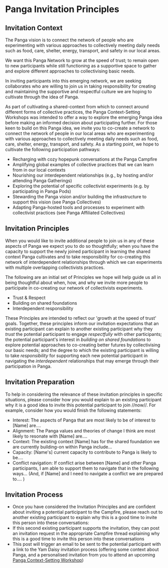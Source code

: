 # Panga Invitation Principles
 

## Invitation Context  
The Panga vision is to connect the network of people who are experimenting with various approaches to collectively meeting daily needs such as food, care, shelter, energy, transport, and safety in our local areas.

We want this Panga Network to grow at the speed of trust; to remain open to new participants while still functioning as a supportive space to gather and explore different approaches to collectivising basic needs. 

In inviting participants into this emerging network, we are seeking collaborates who are willing to join us in taking responsibility for creating and maintaining the supportive and respectful culture we are hoping to cultivate through the idea of Panga.

As part of cultivating a shared-context from which to connect around different forms of collective practices, the Panga Context-Setting Workshops was intended to offer a way to explore the emerging Panga idea before making an informed decision about participating further. For those keen to build on this Panga idea, we invite you to co-create a network to connect the network of people in our local areas who are experimenting with various approaches to collectively meeting daily needs such as food, care, shelter, energy, transport, and safety. As a starting point, we hope to cultivate the following participation pathways:
  * Recharging with cozy hopepunk conversations at the Panga Campfire 
  * Amplifying global examples of collective practices that we can learn from in our local contexts 
  * Nourishing our interdependent relationships (e.g., by hosting and/or attending Panga Gatherings) 
  * Exploring the potential of specific collectivist experiments (e.g. by participating in Panga Pods)  
  * Stewarding the Panga vision and/or building the infrastructure to support this vision (see Panga Collectives)
  * Adapting Panga-hosted tools and processes to experiment with collectivist practices (see Panga Affiliated Collectives)

## Invitation Principles 

When you would like to invite additional people to join us in any of these aspects of Panga we expect you to do so thoughtfully; when you have the capacity to support the newly joined participant in learning the shared context Panga cultivates and to take responsibility for co-creating this network of interdependent relationships through which we can experiments with multiple overlapping collectivists practices. 

The following are an initial set of Principles we hope will help guide us all in being thoughtful about when, how, and why we invite more people to participate in co-creating our network of collectivists experiments.
  * Trust & Respect
  * Building on shared foundations
  * Interdependent responsibility

These Principles are intended to reflect our 'growth at the speed of trust' goals. Together, these principles inform our invitation expectations that an existing participant can explain to another existing participant why they *trust* the potential participant to engage *respectfully* with other participants; the potential participant's interest in *building on shared foundations* to explore potential approaches to co-creating better futures by collectivising our basic needs; and the degree to which the existing participant is willing to take *responsibility* for supporting each new potential participant in navigating the *interdependent* relationships that may emerge through their participation in Panga.

## Invitation Preparation 

To help in considering the relevance of these invitation principles in specific situations, please consider how you would explain to an existing participant why it is a good idea to invite this potential participant to join //now//. For example, consider how you would finish the following statements: 
  * Interest: The aspects of Panga that are most likely to be of interest to [Name] are.... 
  * Alignment: The Panga values and theories of change I think are most likely to resonate with [Name] are....
  * Context: The existing context [Name] has for the shared foundation we are currently building-on within Panga include...  
  * Capacity: [Name's] current capacity to contribute to Panga is likely to be.... 
  * Conflict navigation: If conflict arise between [Name] and other Panga participants, I am able to support them to navigate that in the following ways... (And, if [Name] and I need to navigate a conflict we are prepared to.... )

## Invitation Process

  * Once you have considered the Invitation Principles and are confident about inviting a potential participant to the Campfire, please reach out to another existing participant to explain why this is a good time to invite this person into these conversations:
  * If this second existing participant supports the invitation, they can post an invitation request in the appropriate Campfire thread explaining why this is a good time to invite this person into these conversations
  * This post will trigger an email to be sent to the potential participant with a link to the Yam Daisy invitation process (offering some context about Panga, and a personalised invitation from you to attend an upcoming [Panga Context-Setting Workshop](participating_in_panga/panga_workshop_intro.md))

